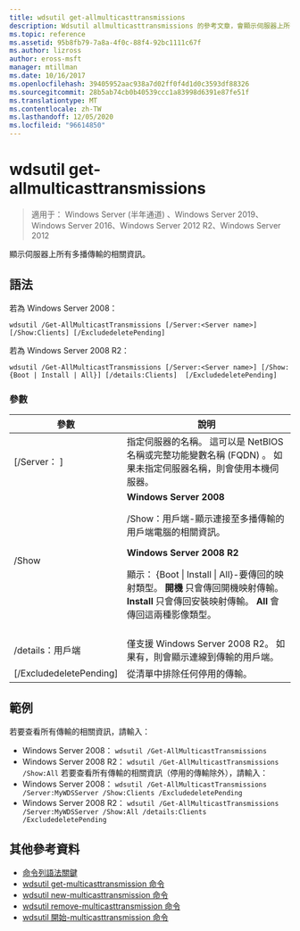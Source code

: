 ```yaml
---
title: wdsutil get-allmulticasttransmissions
description: Wdsutil allmulticasttransmissions 的參考文章，會顯示伺服器上所有多播傳輸的相關資訊。
ms.topic: reference
ms.assetid: 95b8fb79-7a8a-4f0c-88f4-92bc1111c67f
ms.author: lizross
author: eross-msft
manager: mtillman
ms.date: 10/16/2017
ms.openlocfilehash: 39405952aac938a7d02ff0f4d1d0c3593df88326
ms.sourcegitcommit: 28b5ab74cb0b40539ccc1a83998d6391e87fe51f
ms.translationtype: MT
ms.contentlocale: zh-TW
ms.lasthandoff: 12/05/2020
ms.locfileid: "96614850"
---
```

# <a name="wdsutil-get-allmulticasttransmissions"></a>wdsutil get-allmulticasttransmissions

> 適用于： Windows Server (半年通道) 、Windows Server 2019、Windows Server 2016、Windows Server 2012 R2、Windows Server 2012

顯示伺服器上所有多播傳輸的相關資訊。

## <a name="syntax"></a>語法
若為 Windows Server 2008：
```
wdsutil /Get-AllMulticastTransmissions [/Server:<Server name>] [/Show:Clients] [/ExcludedeletePending]
```
若為 Windows Server 2008 R2：
```
wdsutil /Get-AllMulticastTransmissions [/Server:<Server name>] [/Show:{Boot | Install | All}] [/details:Clients]  [/ExcludedeletePending]
```
### <a name="parameters"></a>參數

| 參數 | 說明 |
|--|--|
| [/Server： <Server name> ] | 指定伺服器的名稱。 這可以是 NetBIOS 名稱或完整功能變數名稱 (FQDN) 。 如果未指定伺服器名稱，則會使用本機伺服器。 |
| /Show | **Windows Server 2008**<p>/Show：用戶端-顯示連接至多播傳輸的用戶端電腦的相關資訊。<p>**Windows Server 2008 R2**<p>顯示： {Boot &#124; Install &#124; All}-要傳回的映射類型。                                **開機** 只會傳回開機映射傳輸。                                  **Install** 只會傳回安裝映射傳輸。 **All** 會傳回這兩種影像類型。 |
|  |  |
| /details：用戶端 | 僅支援 Windows Server 2008 R2。 如果有，則會顯示連線到傳輸的用戶端。 |
| [/ExcludedeletePending] | 從清單中排除任何停用的傳輸。 |

## <a name="examples"></a>範例
若要查看所有傳輸的相關資訊，請輸入：
- Windows Server 2008： `wdsutil /Get-AllMulticastTransmissions`
- Windows Server 2008 R2： `wdsutil /Get-AllMulticastTransmissions /Show:All` 若要查看所有傳輸的相關資訊（停用的傳輸除外），請輸入：
- Windows Server 2008： `wdsutil /Get-AllMulticastTransmissions /Server:MyWDSServer /Show:Clients /ExcludedeletePending`
- Windows Server 2008 R2： `wdsutil /Get-AllMulticastTransmissions /Server:MyWDSServer /Show:All /details:Clients /ExcludedeletePending`

## <a name="additional-references"></a>其他參考資料
- [命令列語法關鍵](command-line-syntax-key.md)
- [wdsutil get-multicasttransmission 命令](wdsutil-get-multicasttransmission.md)
- [wdsutil new-multicasttransmission 命令](wdsutil-new-multicasttransmission.md)
- [wdsutil remove-multicasttransmission 命令](wdsutil-remove-multicasttransmission.md)
- [wdsutil 開始-multicasttransmission 命令](wdsutil-start-multicasttransmission.md)
